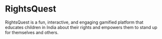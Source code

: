 # RightsQuest
RightsQuest is a fun, interactive, and engaging gamified platform that educates children in India about their rights and empowers them to stand up for themselves and others.
